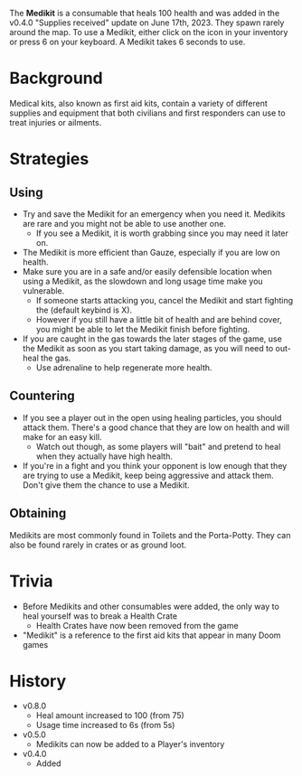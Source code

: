 The **Medikit** is a consumable that heals 100 health and was added in the v0.4.0 "Supplies received" update on June 17th, 2023. They spawn rarely around the map. To use a Medikit, either click on the icon in your inventory or press 6 on your keyboard. A Medikit takes 6 seconds to use.

# Background

Medical kits, also known as first aid kits, contain a variety of different supplies and equipment that both civilians and first responders can use to treat injuries or ailments.

# Strategies

## Using

- Try and save the Medikit for an emergency when you need it. Medikits are rare and you might not be able to use another one.
  - If you see a Medikit, it is worth grabbing since you may need it later on.
- The Medikit is more efficient than Gauze, especially if you are low on health.
- Make sure you are in a safe and/or easily defensible location when using a Medikit, as the slowdown and long usage time make you vulnerable.
  - If someone starts attacking you, cancel the Medikit and start fighting the (default keybind is X).
  - However if you still have a little bit of health and are behind cover, you might be able to let the Medikit finish before fighting.
- If you are caught in the gas towards the later stages of the game, use the Medikit as soon as you start taking damage, as you will need to out-heal the gas.
  - Use adrenaline to help regenerate more health.

## Countering

- If you see a player out in the open using healing particles, you should attack them. There's a good chance that they are low on health and will make for an easy kill.
  - Watch out though, as some players will "bait" and pretend to heal when they actually have high health.
- If you're in a fight and you think your opponent is low enough that they are trying to use a Medikit, keep being aggressive and attack them. Don't give them the chance to use a Medikit.

## Obtaining

Medikits are most commonly found in Toilets and the Porta-Potty. They can also be found rarely in crates or as ground loot.

<Obtaining item="medikit" />

# Trivia

- Before Medikits and other consumables were added, the only way to heal yourself was to break a Health Crate
  - Health Crates have now been removed from the game
- "Medikit" is a reference to the first aid kits that appear in many Doom games

# History

- v0.8.0
  - Heal amount increased to 100 (from 75)
  - Usage time increased to 6s (from 5s)
- v0.5.0
  - Medikits can now be added to a Player's inventory
- v0.4.0
  - Added
